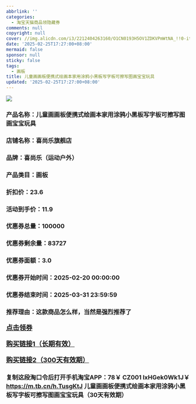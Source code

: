 ```yaml
---
abbrlink: ''
categories:
  - 淘宝天猫商品领隐藏券
comments: null
copyright: null
cover: //img.alicdn.com/i3/2212404263160/O1CN0193H5OV1ZDKVPmWtNA_!!0-item_pic.jpg
date: '2025-02-25T17:27:00+08:00'
mermaid: false
sponsor: null
sticky: false
tags:
  - 画板
title: 儿童画画板便携式绘画本家用涂鸦小黑板写字板可擦写图画宝宝玩具
updated: '2025-02-25T17:27:00+08:00'
--- 
```


![](//img.alicdn.com/i3/2212404263160/O1CN0193H5OV1ZDKVPmWtNA_!!0-item_pic.jpg)

### 产品名称：儿童画画板便携式绘画本家用涂鸦小黑板写字板可擦写图画宝宝玩具
### 店铺名称：喜尚乐旗舰店
### 品牌：喜尚乐（运动户外）
### 产品类目：画板
### 折扣价：23.6
### 活动到手价：11.9
### 优惠券总量：100000
### 优惠券剩余量：83727
### 优惠券面额：3.0
### 优惠券开始时间：2025-02-20 00:00:00	
### 优惠券结束时间：2025-03-31 23:59:59	
### 推荐理由：这款商品怎么样，当然是强烈推荐了

<p style="font-size: 18px; font-weight: bold;">
  <a href="https://uland.taobao.com/coupon/edetail?e=9JXhNAdJTLKlhHvvyUNXZfh8CuWt5YH5OVuOuRD5gLJMmdsrkidbOWBzzpT26idJzmo%2F0emU2rhiD0%2FP6%2Fsdb409r6pZP7NMfzpuD84kRig6uXEKugIXdqKBNgeYwLj6RSHvQe2jOLZ9pbNCYX0I%2BPP%2BWUTgK%2F%2B0I%2BtaUgbudUxA%2B536asYsLWVfKa%2BhVnNDclLt%2Bjm%2B88zjLwtqKfl%2FRZjB6TX2HR3QQ5WKStDdyeTLAJho1Tgm24y1rRo98IyIzxHHRjXbSzC3GXpSbfs48r8WB%2BxLzXEpQg2tAqjyO2QUwOjFk2%2FyQs7kAarRp9QQeRTF1zNOw1SyHVvYwF84GiUzVkkdwsIm&traceId=2166d8db17407296732636749d133b&union_lens=lensId%3AOPT%401740729674%40212b8c5f_0db4_1954b92e9af_aaea%4001%40eyJmbG9vcklkIjo3MzM1NH0ie" target="_blank">点击领券</a>
</p>
<p style="font-size: 18px; font-weight: bold;">
  <a href="https://s.click.taobao.com/t?e=m%3D2%26s%3DhfCuOClTE%2FJw4vFB6t2Z2ueEDrYVVa64K7Vc7tFgwiHjf2vlNIV67kkfnVn6TwKdjGYPrSmetxH3ID%2FV1RqsF4wnCJeELi4I%2FIEn%2BS1IjHAB0ghlTd7WlZVm%2FOAUUFw71qrpxiwMoCNxc1AtbZGVS1yzWrZD9MMu6R67yXkTqLnNEPXytV9ALoS4zvCRUrquEBMXzFO8lg7geYj9vY90oIBv5cmGhJinx25x23alrt6M2TjS%2BQeKylhONlcMcG4u3Kia56VX3r%2BPgysBSxHfUOXVLEPDWL24%2FufIeaShmLvWGPPZ03CRxOlwLYT55ilUn8aaS%2FXzBSjGDmntuH4VtA%3D%3D" target="_blank">购买链接1（长期有效）</a>
</p>
<p style="font-size: 18px; font-weight: bold;">
  <a href="https://s.click.taobao.com/yLSuOYs" target="_blank">购买链接2（300天有效期）</a>
</p>

### 复制这段淘口令后打开手机淘宝APP：78￥ CZ001 lxHGek0Wk1J￥ https://m.tb.cn/h.TusgKtJ  儿童画画板便携式绘画本家用涂鸦小黑板写字板可擦写图画宝宝玩具（30天有效期）
